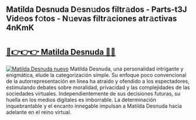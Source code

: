 ## Matilda Desnuda D𝚎sn𝚞dos filtr𝚊dos - Parts-t3J Vid𝚎os f𝚘tos - N𝚞evas filtr𝚊ciones atr𝚊ctivas 4nKmK

# <h2><a href="http://mbc50y.tromn.icu/?c=Matilda+Desnuda">🔗👉👉👉 Matilda Desnuda 🔗🔗</a></h2>

[![Matilda Desnuda nuevo](https://i.imgur.com/pEAQMta.gif)](http://mbc50y.tromn.icu/?c=Matilda+Desnuda)
Matilda Desnuda, una personalidad intrigante y enigmática, elude la categorización simple. Su enfoque poco convencional de la autorrepresentación en línea ha atraído y ofendido a los espectadores, estimulando debates sobre moralidad, privacidad y las complejidades de las sociedades virtuales. Independientemente de sus decisiones futuras, su huella en los medios digitales es imborrable. La determinación inquebrantable y el encanto innegable impulsan a Matilda Desnuda hacia adelante en el reino virtual.

